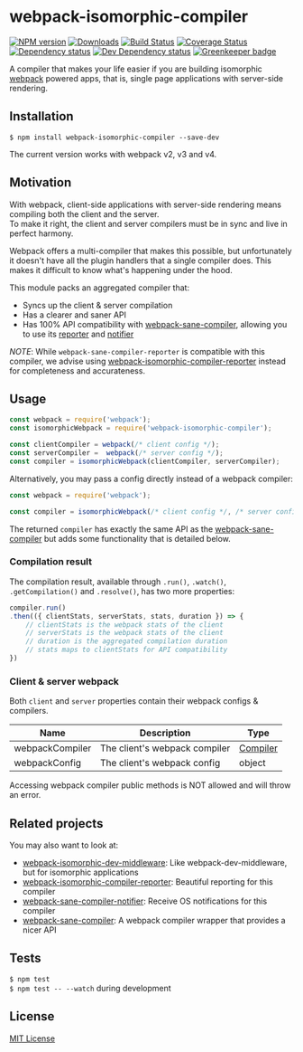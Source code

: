 # webpack-isomorphic-compiler

[![NPM version][npm-image]][npm-url] [![Downloads][downloads-image]][npm-url] [![Build Status][travis-image]][travis-url] [![Coverage Status][codecov-image]][codecov-url] [![Dependency status][david-dm-image]][david-dm-url] [![Dev Dependency status][david-dm-dev-image]][david-dm-dev-url] [![Greenkeeper badge][greenkeeper-image]][greenkeeper-url]

[npm-url]:https://npmjs.org/package/webpack-isomorphic-compiler
[npm-image]:http://img.shields.io/npm/v/webpack-isomorphic-compiler.svg
[downloads-image]:http://img.shields.io/npm/dm/webpack-isomorphic-compiler.svg
[travis-url]:https://travis-ci.org/moxystudio/webpack-isomorphic-compiler
[travis-image]:http://img.shields.io/travis/moxystudio/webpack-isomorphic-compiler/master.svg
[codecov-url]:https://codecov.io/gh/moxystudio/webpack-isomorphic-compiler
[codecov-image]:https://img.shields.io/codecov/c/github/moxystudio/webpack-isomorphic-compiler/master.svg
[david-dm-url]:https://david-dm.org/moxystudio/webpack-isomorphic-compiler
[david-dm-image]:https://img.shields.io/david/moxystudio/webpack-isomorphic-compiler.svg
[david-dm-dev-url]:https://david-dm.org/moxystudio/webpack-isomorphic-compiler?type=dev
[david-dm-dev-image]:https://img.shields.io/david/dev/moxystudio/webpack-isomorphic-compiler.svg
[greenkeeper-image]:https://badges.greenkeeper.io/moxystudio/webpack-isomorphic-compiler.svg
[greenkeeper-url]:https://greenkeeper.io

A compiler that makes your life easier if you are building isomorphic [webpack](https://webpack.js.org/) powered apps, that is, single page applications with server-side rendering.


## Installation

`$ npm install webpack-isomorphic-compiler --save-dev`

The current version works with webpack v2, v3 and v4.


## Motivation

With webpack, client-side applications with server-side rendering means compiling both the client and the server.   
To make it right, the client and server compilers must be in sync and live in perfect harmony.

Webpack offers a multi-compiler that makes this possible, but unfortunately it doesn't have all the plugin handlers that a single compiler does. This makes it difficult to know what's happening under the hood.

This module packs an aggregated compiler that:

- Syncs up the client & server compilation
- Has a clearer and saner API
- Has 100% API compatibility with [webpack-sane-compiler](https://github.com/moxystudio/webpack-sane-compiler), allowing you to use its [reporter](https://github.com/moxystudio/webpack-sane-compiler-reporter) and [notifier](https://github.com/moxystudio/webpack-sane-compiler-notifier)

*NOTE*: While `webpack-sane-compiler-reporter` is compatible with this compiler, we advise using [webpack-isomorphic-compiler-reporter](https://github.com/moxystudio/webpack-isomorphic-compiler-reporter) instead for completeness and accurateness.


## Usage

```js
const webpack = require('webpack');
const isomorphicWebpack = require('webpack-isomorphic-compiler');

const clientCompiler = webpack(/* client config */);
const serverCompiler =  webpack(/* server config */);
const compiler = isomorphicWebpack(clientCompiler, serverCompiler);
```

Alternatively, you may pass a config directly instead of a webpack compiler:

```js
const webpack = require('webpack');

const compiler = isomorphicWebpack(/* client config */, /* server config */);
```

The returned `compiler` has exactly the same API as the [webpack-sane-compiler](https://github.com/moxystudio/webpack-sane-compiler) but adds some functionality that is detailed below.

### Compilation result

The compilation result, available through `.run()`, `.watch()`, `.getCompilation()` and `.resolve()`, has two more properties:

```js
compiler.run()
.then(({ clientStats, serverStats, stats, duration }) => {
    // clientStats is the webpack stats of the client
    // serverStats is the webpack stats of the client
    // duration is the aggregated compilation duration
    // stats maps to clientStats for API compatibility
})
```

### Client & server webpack

Both `client` and `server` properties contain their webpack configs & compilers.

| Name   | Description   | Type     |
| ------ | ------------- | -------- |
| webpackCompiler | The client's webpack compiler | [Compiler](https://github.com/webpack/webpack/blob/bd753567da1248624beaaea14af31d6dbe303411/lib/Compiler.js#L153) |
| webpackConfig | The client's webpack config | object |

Accessing webpack compiler public methods is NOT allowed and will throw an error.


## Related projects

You may also want to look at:

- [webpack-isomorphic-dev-middleware](https://github.com/moxystudio/webpack-isomorphic-dev-middleware): Like webpack-dev-middleware, but for isomorphic applications
- [webpack-isomorphic-compiler-reporter](https://github.com/moxystudio/webpack-isomorphic-compiler-reporter): Beautiful reporting for this compiler
- [webpack-sane-compiler-notifier](https://github.com/moxystudio/webpack-sane-compiler-notifier): Receive OS notifications for this compiler
- [webpack-sane-compiler](https://github.com/moxystudio/webpack-sane-compiler): A webpack compiler wrapper that provides a nicer API


## Tests

`$ npm test`   
`$ npm test -- --watch` during development


## License

[MIT License](http://opensource.org/licenses/MIT)
